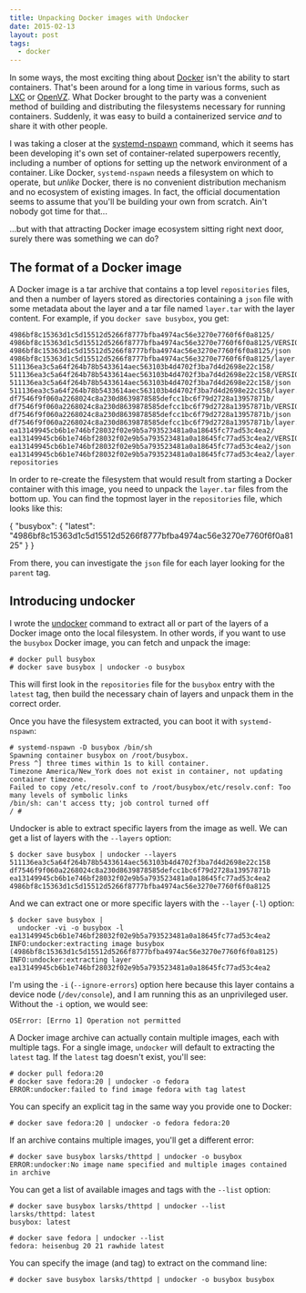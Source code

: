 ```yaml
---
title: Unpacking Docker images with Undocker
date: 2015-02-13
layout: post
tags:
  - docker
---
```


In some ways, the most exciting thing about [Docker][] isn't the ability
to start containers.  That's been around for a long time in various
forms, such as [LXC][] or [OpenVZ][].  What Docker brought to the
party was a convenient method of building and distributing the
filesystems necessary for running containers.  Suddenly, it was easy
to build a containerized service *and* to share it with other people.

[docker]: http://docker.com/
[lxc]: https://linuxcontainers.org/
[openvz]: http://openvz.org/Main_Page

I was taking a closer at the [systemd-nspawn][] command, which it
seems has been developing it's own set of container-related
superpowers recently, including a number of options for setting up the
network environment of a container.  Like Docker, `systemd-nspawn`
needs a filesystem on which to operate, but *unlike* Docker, there is
no convenient distribution mechanism and no ecosystem of existing
images.  In fact, the official documentation seems to assume that
you'll be building your own from scratch.  Ain't nobody got time for
that...

[systemd-nspawn]: http://www.freedesktop.org/software/systemd/man/systemd-nspawn.html

...but with that attracting Docker image ecosystem sitting right next
door, surely there was something we can do?

## The format of a Docker image

A Docker image is a tar archive that contains a top level
`repositories` files, and then a number of layers stored as
directories containing a `json` file with some metadata about the
layer and a tar file named `layer.tar` with the layer content.  For
example, if you `docker save busybox`, you get:

    4986bf8c15363d1c5d15512d5266f8777bfba4974ac56e3270e7760f6f0a8125/
    4986bf8c15363d1c5d15512d5266f8777bfba4974ac56e3270e7760f6f0a8125/VERSION
    4986bf8c15363d1c5d15512d5266f8777bfba4974ac56e3270e7760f6f0a8125/json
    4986bf8c15363d1c5d15512d5266f8777bfba4974ac56e3270e7760f6f0a8125/layer.tar
    511136ea3c5a64f264b78b5433614aec563103b4d4702f3ba7d4d2698e22c158/
    511136ea3c5a64f264b78b5433614aec563103b4d4702f3ba7d4d2698e22c158/VERSION
    511136ea3c5a64f264b78b5433614aec563103b4d4702f3ba7d4d2698e22c158/json
    511136ea3c5a64f264b78b5433614aec563103b4d4702f3ba7d4d2698e22c158/layer.tar
    df7546f9f060a2268024c8a230d8639878585defcc1bc6f79d2728a13957871b/
    df7546f9f060a2268024c8a230d8639878585defcc1bc6f79d2728a13957871b/VERSION
    df7546f9f060a2268024c8a230d8639878585defcc1bc6f79d2728a13957871b/json
    df7546f9f060a2268024c8a230d8639878585defcc1bc6f79d2728a13957871b/layer.tar
    ea13149945cb6b1e746bf28032f02e9b5a793523481a0a18645fc77ad53c4ea2/
    ea13149945cb6b1e746bf28032f02e9b5a793523481a0a18645fc77ad53c4ea2/VERSION
    ea13149945cb6b1e746bf28032f02e9b5a793523481a0a18645fc77ad53c4ea2/json
    ea13149945cb6b1e746bf28032f02e9b5a793523481a0a18645fc77ad53c4ea2/layer.tar
    repositories

In order to re-create the filesystem that would result from starting a
Docker container with this image, you need to unpack the `layer.tar`
files from the bottom up.  You can find the topmost layer in the
`repositories` file, which looks like this:

{
  "busybox": {
    "latest": "4986bf8c15363d1c5d15512d5266f8777bfba4974ac56e3270e7760f6f0a8125"
  }
}

From there, you can investigate the `json` file for each layer looking
for the `parent` tag.

## Introducing undocker

I wrote the [undocker][] command to extract all or part of the layers
of a Docker image onto the local filesystem.  In other words, if you
want to use the `busybox` Docker image, you can fetch and unpack the
image:

[undocker]: http://github.com/larsks/undocker/

    # docker pull busybox
    # docker save busybox | undocker -o busybox

This will first look in the `repositories` file for the `busybox`
entry with the `latest` tag, then build the necessary chain of layers
and unpack them in the correct order.

Once you have the filesystem extracted, you can boot it with
`systemd-nspawn`:

    # systemd-nspawn -D busybox /bin/sh
    Spawning container busybox on /root/busybox.
    Press ^] three times within 1s to kill container.
    Timezone America/New_York does not exist in container, not updating container timezone.
    Failed to copy /etc/resolv.conf to /root/busybox/etc/resolv.conf: Too many levels of symbolic links
    /bin/sh: can't access tty; job control turned off
    / # 

Undocker is able to extract specific layers from the image as well.
We can get a list of layers with the `--layers` option:

    $ docker save busybox | undocker --layers
    511136ea3c5a64f264b78b5433614aec563103b4d4702f3ba7d4d2698e22c158
    df7546f9f060a2268024c8a230d8639878585defcc1bc6f79d2728a13957871b
    ea13149945cb6b1e746bf28032f02e9b5a793523481a0a18645fc77ad53c4ea2
    4986bf8c15363d1c5d15512d5266f8777bfba4974ac56e3270e7760f6f0a8125

And we can extract one or more specific layers with the `--layer`
(`-l`) option:

    $ docker save busybox |
      undocker -vi -o busybox -l ea13149945cb6b1e746bf28032f02e9b5a793523481a0a18645fc77ad53c4ea2
    INFO:undocker:extracting image busybox (4986bf8c15363d1c5d15512d5266f8777bfba4974ac56e3270e7760f6f0a8125)
    INFO:undocker:extracting layer ea13149945cb6b1e746bf28032f02e9b5a793523481a0a18645fc77ad53c4ea2

I'm using the `-i` (`--ignore-errors`) option here because this layer
contains a device node (`/dev/console`), and I am running this as an
unprivileged user.  Without the `-i` option, we would see:

    OSError: [Errno 1] Operation not permitted

A Docker image archive can actually contain multiple images, each with
multiple tags.  For a single image, `undocker` will default to
extracting the `latest` tag.  If the `latest` tag doesn't exist,
you'll see:

    # docker pull fedora:20
    # docker save fedora:20 | undocker -o fedora
    ERROR:undocker:failed to find image fedora with tag latest

You can specify an explicit tag in the same way you provide one to
Docker:

    # docker save fedora:20 | undocker -o fedora fedora:20

If an archive contains multiple images, you'll get a different error:

    # docker save busybox larsks/thttpd | undocker -o busybox
    ERROR:undocker:No image name specified and multiple images contained in archive

You can get a list of available images and tags with the `--list`
option:

    # docker save busybox larsks/thttpd | undocker --list
    larsks/thttpd: latest
    busybox: latest

    # docker save fedora | undocker --list
    fedora: heisenbug 20 21 rawhide latest

You can specify the image (and tag) to extract on the command line:

    # docker save busybox larsks/thttpd | undocker -o busybox busybox

